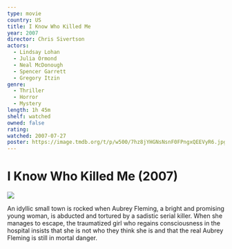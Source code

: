```yaml
---
type: movie
country: US
title: I Know Who Killed Me
year: 2007
director: Chris Sivertson
actors:
  - Lindsay Lohan
  - Julia Ormond
  - Neal McDonough
  - Spencer Garrett
  - Gregory Itzin
genre:
  - Thriller
  - Horror
  - Mystery
length: 1h 45m
shelf: watched
owned: false
rating:
watched: 2007-07-27
poster: https://image.tmdb.org/t/p/w500/7hz8jYHGNsNsnF0FPngxQEEVyR6.jpg
---
```


# I Know Who Killed Me (2007)

![](https://image.tmdb.org/t/p/w500/7hz8jYHGNsNsnF0FPngxQEEVyR6.jpg)

An idyllic small town is rocked when Aubrey Fleming, a bright and promising young woman, is abducted and tortured by a sadistic serial killer. When she manages to escape, the traumatized girl who regains consciousness in the hospital insists that she is not who they think she is and that the real Aubrey Fleming is still in mortal danger.